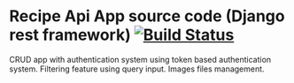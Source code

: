 # Recipe Api App source code (Django rest framework) [![Build Status](https://travis-ci.com/clintonmdev/recipe-app-api.svg?branch=main)](https://travis-ci.com/clintonmdev/recipe-app-api)
CRUD app with authentication system using token based authentication system.
Filtering feature using query input.
Images files management.


